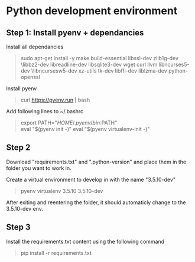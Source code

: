 # Python development environment

## Step 1: Install pyenv + dependancies

Install all dependancies
>sudo apt-get install -y make build-essential libssl-dev zlib1g-dev \libbz2-dev libreadline-dev libsqlite3-dev wget curl llvm libncurses5-dev \libncursesw5-dev xz-utils tk-dev libffi-dev liblzma-dev python-openssl

Install pyenv
>curl https://pyenv.run | bash

Add following lines to ~/.bashrc
>export PATH="$HOME/.pyenv/bin:$PATH"  
>eval "$(pyenv init -)"  
>eval "$(pyenv virtualenv-init -)"  

## Step 2
Download "requirements.txt" and ".python-version" and place them in the folder you want to work in.

Create a virtual environment to develop in with the name "3.5.10-dev" 
>pyenv virtualenv 3.5.10 3.5.10-dev

After exiting and reentering the folder, it should automaticly change to the 3.5.10-dev env.

## Step 3
Install the requirements.txt content using the following command
>pip install -r requirements.txt
